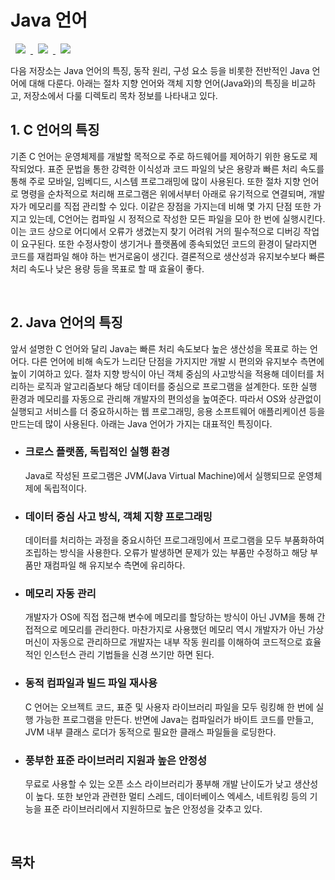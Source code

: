 # Java 언어
<a href="http://melonicedlatte.com/">
    <img src="https://img.shields.io/badge/Language-red"
        style="height : auto; margin-left : 8px; margin-right : 8px;"/>
    <img src="https://img.shields.io/badge/Java-orange"
        style="height : auto; margin-left : 8px; margin-right : 8px;"/>
    <img src="https://img.shields.io/badge/Repository-yellow"
        style="height : auto; margin-left : 8px; margin-right : 8px;"/>
</a>

다음 저장소는 Java 언어의 특징, 동작 원리, 구성 요소 등을 비롯한 전반적인 Java 언어에 대해 다룬다. 
아래는 절차 지향 언어와 객체 지향 언어(Java와)의 특징을 비교하고, 저장소에서 다룰 디렉토리 목차 정보를 
나타내고 있다. 

## 1. C 언어의 특징
  기존 C 언어는 운영체제를 개발할 목적으로 주로 하드웨어를 제어하기 위한 용도로 제작되었다. 표준 문법을 통한 강력한 
  이식성과 코드 파일의 낮은 용량과 빠른 처리 속도를 통해 주로 모바일, 임베디드, 시스템 프로그래밍에 많이 사용된다. 
  또한 절차 지향 언어로 명령을 순차적으로 처리해 프로그램은 위에서부터 아래로 유기적으로 연결되며, 개발자가 메모리를 
  직접 관리할 수 있다. 이같은 장점을 가지는데 비해 몇 가지 단점 또한 가지고 있는데, C언어는 컴파일 시 정적으로 작성한 
  모든 파일을 모아 한 번에 실행시킨다. 이는 코드 상으로 어디에서 오류가 생겼는지 찾기 어려워 거의 필수적으로 디버깅 
  작업이 요구된다. 또한 수정사항이 생기거나 플랫폼에 종속되었던 코드의 환경이 달라지면 코드를 재컴파일 해야 하는 번거로움이 
  생긴다. 결론적으로 생산성과 유지보수보다 빠른 처리 속도나 낮은 용량 등을 목표로 할 때 효율이 좋다. 

<br>

## 2. Java 언어의 특징
  앞서 설명한 C 언어와 달리 Java는 빠른 처리 속도보다 높은 생산성을 목표로 하는 언어다. 다른 언어에 비해 속도가 
  느리단 단점을 가지지만 개발 시 편의와 유지보수 측면에 높이 기여하고 있다. 절차 지향 방식이 아닌 객체 중심의 
  사고방식을 적용해 데이터를 처리하는 로직과 알고리즘보다 해당 데이터를 중심으로 프로그램을 설계한다. 또한 실행 
  환경과 메모리를 자동으로 관리해 개발자의 편의성을 높여준다. 따라서 OS와 상관없이 실행되고 서비스를 더 중요하시하는 
  웹 프로그래밍, 응용 소프트웨어 애플리케이션 등을 만드는데 많이 사용된다. 아래는 Java 언어가 가지는 대표적인 특징이다. 

* ### 크로스 플랫폼, 독립적인 실행 환경 ###
  Java로 작성된 프로그램은 JVM(Java Virtual Machine)에서 실행되므로 운영체제에 독립적이다. 

* ### 데이터 중심 사고 방식, 객체 지향 프로그래밍 ###
  데이터를 처리하는 과정을 중요시하던 프로그래밍에서 프로그램을 모두 부품화하여 조립하는 방식을 사용한다. 
  오류가 발생하면 문제가 있는 부품만 수정하고 해당 부품만 재컴파일 해 유지보수 측면에 유리하다.

* ### 메모리 자동 관리 ###
  개발자가 OS에 직접 접근해 변수에 메모리를 할당하는 방식이 아닌 JVM을 통해 간접적으로 메모리를 관리한다. 
  마찬가지로 사용했던 메모리 역시 개발자가 아닌 가상머신이 자동으로 관리하므로 개발자는 내부 작동 원리를 
  이해하여 코드적으로 효율적인 인스턴스 관리 기법들을 신경 쓰기만 하면 된다. 

* ### 동적 컴파일과 빌드 파일 재사용 ###
  C 언어는 오브젝트 코드, 표준 및 사용자 라이브러리 파일을 모두 링킹해 한 번에 실행 가능한 프로그램을 만든다. 
  반면에 Java는 컴파일러가 바이트 코드를 만들고, JVM 내부 클래스 로더가 동적으로 필요한 클래스 파일들을 로딩한다. 
  
* ### 풍부한 표준 라이브러리 지원과 높은 안정성 ###
  무료로 사용할 수 있는 오픈 소스 라이브러리가 풍부해 개발 난이도가 낮고 생산성이 높다. 또한 보안과 관련한 
  멀티 스레드, 데이터베이스 엑세스, 네트워킹 등의 기능을 표준 라이브러리에서 지원하므로 높은 안정성을 갖추고 있다. 
  
<br>

## 목차
